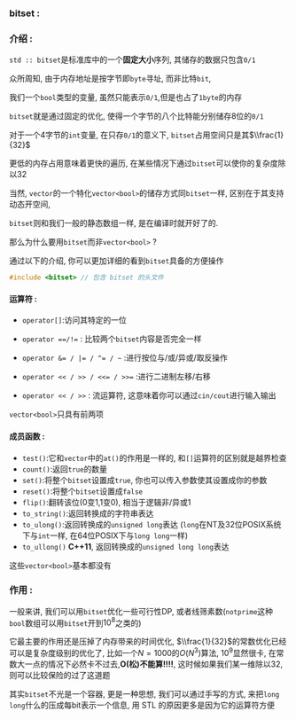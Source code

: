 ### bitset :

### 介绍 :

`std :: bitset`是标准库中的一个**固定大小**序列, 其储存的数据只包含`0/1`

众所周知, 由于内存地址是按字节即`byte`寻址, 而非比特`bit`, 

我们一个`bool`类型的变量, 虽然只能表示`0/1`,但是也占了`1byte`的内存

`bitset`就是通过固定的优化, 使得一个字节的八个比特能分别储存8位的`0/1`

对于一个4字节的`int`变量, 在只存`0/1`的意义下, `bitset`占用空间只是其$\\frac{1}{32}$

更低的内存占用意味着更快的遍历, 在某些情况下通过`bitset`可以使你的复杂度除以32

当然, `vector`的一个特化`vector<bool>`的储存方式同`bitset`一样, 区别在于其支持动态开空间, 

`bitset`则和我们一般的静态数组一样, 是在编译时就开好了的.

那么为什么要用`bitset`而非`vector<bool>` ?

通过以下的介绍, 你可以更加详细的看到`bitset`具备的方便操作

```cpp
#include <bitset> // 包含 bitset 的头文件
```

#### 运算符 :

-   `operator[]`:访问其特定的一位

-   `operator ==/!=` : 比较两个`bitset`内容是否完全一样

-   `operator &= / |= / ^= / ~` :进行按位与/或/异或/取反操作
-   `operator << / >> / <<= / >>=` :进行二进制左移/右移
-   `operator << / >>` : 流运算符, 这意味着你可以通过`cin/cout`进行输入输出

`vector<bool>`只具有前两项

#### 成员函数 :

-   `test()`:它和`vector`中的`at()`的作用是一样的, 和`[]`运算符的区别就是越界检查
-   `count()`:返回`true`的数量
-   `set()`:将整个`bitset`设置成`true`, 你也可以传入参数使其设置成你的参数
-   `reset()`:将整个`bitset`设置成`false`
-   `flip()`:翻转该位(0变1,1变0), 相当于逻辑非/异或1
-   `to_string()`:返回转换成的字符串表达
-   `to_ulong()`:返回转换成的`unsigned long`表达 (`long`在NT及32位POSIX系统下与`int`一样,  在64位POSIX下与`long long`一样)
-   `to_ullong()` **C++11**, 返回转换成的`unsigned long long`表达

这些`vector<bool>`基本都没有

### 作用 :

一般来讲, 我们可以用`bitset`优化一些可行性DP, 或者线筛素数(`notprime`这种`bool`数组可以用`bitset`开到$10^8$之类的)

它最主要的作用还是压掉了内存带来的时间优化, $\\frac{1}{32}$的常数优化已经可以是复杂度级别的优化了, 比如一个$N = 1000$的$O(N^3)$算法, $10^9$显然很卡, 在常数大一点的情况下必然卡不过去,**O(松)不能算!!!!**, 这时候如果我们某一维除以32, 则可以比较保险的过了这道题

其实`bitset`不光是一个容器, 更是一种思想, 我们可以通过手写的方式, 来把`long long`什么的压成每bit表示一个信息, 用 STL 的原因更多是因为它的运算符方便
